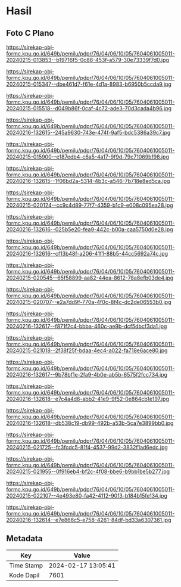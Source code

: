 # Hasil

## Foto C Plano

https://sirekap-obj-formc.kpu.go.id/649b/pemilu/pdpr/76/04/06/10/05/7604061005011-20240215-013853--b19716f5-0c88-453f-a579-30e73339f7d0.jpg

https://sirekap-obj-formc.kpu.go.id/649b/pemilu/pdpr/76/04/06/10/05/7604061005011-20240215-015347--dbe461d7-f61e-4d1a-8983-b6950b5ccda9.jpg

https://sirekap-obj-formc.kpu.go.id/649b/pemilu/pdpr/76/04/06/10/05/7604061005011-20240215-015518--d049b86f-0caf-4c72-ade3-70d3cada4b96.jpg

https://sirekap-obj-formc.kpu.go.id/649b/pemilu/pdpr/76/04/06/10/05/7604061005011-20240216-132615--245a9630-743e-474f-9af5-bdc5386a39c7.jpg

https://sirekap-obj-formc.kpu.go.id/649b/pemilu/pdpr/76/04/06/10/05/7604061005011-20240215-015900--e187edb4-c6a5-4a17-9f9d-79c71069bf98.jpg

https://sirekap-obj-formc.kpu.go.id/649b/pemilu/pdpr/76/04/06/10/05/7604061005011-20240216-132615--1f06bd2a-5314-4b3c-a546-7b718e8ed5ca.jpg

https://sirekap-obj-formc.kpu.go.id/649b/pemilu/pdpr/76/04/06/10/05/7604061005011-20240215-020124--cc9c4d89-77f7-4359-b1c9-e008c095ea28.jpg

https://sirekap-obj-formc.kpu.go.id/649b/pemilu/pdpr/76/04/06/10/05/7604061005011-20240216-132616--025b5e20-fea9-442c-b00a-caa5750d0e28.jpg

https://sirekap-obj-formc.kpu.go.id/649b/pemilu/pdpr/76/04/06/10/05/7604061005011-20240216-132616--cf13b48f-a206-41f1-88b5-44cc5692a74c.jpg

https://sirekap-obj-formc.kpu.go.id/649b/pemilu/pdpr/76/04/06/10/05/7604061005011-20240215-020545--65f58899-aa82-44ea-8612-78a8efb03de4.jpg

https://sirekap-obj-formc.kpu.go.id/649b/pemilu/pdpr/76/04/06/10/05/7604061005011-20240215-020707--e2a7dd9f-770a-4f0c-8f4c-dc2de06553b0.jpg

https://sirekap-obj-formc.kpu.go.id/649b/pemilu/pdpr/76/04/06/10/05/7604061005011-20240216-132617--f871f2c4-bbba-460c-ae9b-dcf5dbcf3da1.jpg

https://sirekap-obj-formc.kpu.go.id/649b/pemilu/pdpr/76/04/06/10/05/7604061005011-20240215-021018--2f38f25f-bdaa-4ec4-a022-fa718e6ace80.jpg

https://sirekap-obj-formc.kpu.go.id/649b/pemilu/pdpr/76/04/06/10/05/7604061005011-20240216-132617--9b78bf1e-2fa9-4b0e-ab5b-6575f2fcc734.jpg

https://sirekap-obj-formc.kpu.go.id/649b/pemilu/pdpr/76/04/06/10/05/7604061005011-20240216-132618--e7c4a4d6-abb2-41e9-9f52-0e864cb1e197.jpg

https://sirekap-obj-formc.kpu.go.id/649b/pemilu/pdpr/76/04/06/10/05/7604061005011-20240216-132618--db538c19-db99-492b-a53b-5ca7e3899bb0.jpg

https://sirekap-obj-formc.kpu.go.id/649b/pemilu/pdpr/76/04/06/10/05/7604061005011-20240215-021725--fc3fcdc5-81f4-4537-99d2-3832f1ad6edc.jpg

https://sirekap-obj-formc.kpu.go.id/649b/pemilu/pdpr/76/04/06/10/05/7604061005011-20240215-021955--0f916eb4-bf2c-4f08-bbe6-b9bb1be5b277.jpg

https://sirekap-obj-formc.kpu.go.id/649b/pemilu/pdpr/76/04/06/10/05/7604061005011-20240215-022107--4e493e80-fa42-4112-90f3-b184b15fe134.jpg

https://sirekap-obj-formc.kpu.go.id/649b/pemilu/pdpr/76/04/06/10/05/7604061005011-20240216-132614--e7e866c5-e758-4261-84df-bd33a6307361.jpg


## Metadata

| Key        | Value               |
| ---------- | ------------------- |
| Time Stamp | 2024-02-17 13:05:41 |
| Kode Dapil | 7601                |



